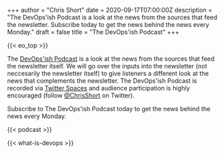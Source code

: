 +++
author = "Chris Short"
date = 2020-09-17T07:00:00Z
description = "The DevOps'ish Podcast is a look at the news from the sources that feed the newsletter. Subscribe today to get the news behind the news every Monday."
draft = false
title = "The DevOps'ish Podcast"
+++

{{< eo_top >}}

The [DevOps'ish Podcast](https://anchor.fm/devopsish) is a look at the news from the sources that feed the newsletter itself. We will go over the inputs into the newsletter (not neccesarily the newsletter itself) to give listeners a different look at the news that complements the newsletter. The DevOps'ish Podcast is recorded via [Twitter Spaces](https://help.twitter.com/en/using-twitter/spaces) and audience participation is highly encouraged (follow [@ChrisShort](https://twitter.com/ChrisShort) on Twitter).

Subscribe to The DevOps'ish Podcast today to get the news behind the news every Monday.

{{< podcast >}}

{{< what-is-devops >}}
